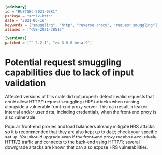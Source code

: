 ```toml
[advisory]
id = "RUSTSEC-2021-0081"
package = "actix-http"
date = "2021-06-16"
keywords = ["smuggling", "http", "reverse proxy", "request smuggling"]
aliases = ["CVE-2021-38512"]

[versions]
patched = ["^ 2.2.1", ">= 3.0.0-beta.9"]
```

# Potential request smuggling capabilities due to lack of input validation

Affected versions of this crate did not properly detect invalid requests that could allow HTTP/1 request smuggling (HRS) attacks when running alongside a vulnerable front-end proxy server. This can result in leaked internal and/or user data, including credentials, when the front-end proxy is also vulnerable.

Popular front-end proxies and load balancers already mitigate HRS attacks so it is recommended that they are also kept up to date; check your specific set up. You should upgrade even if the front-end proxy receives exclusively HTTP/2 traffic and connects to the back-end using HTTP/1; several downgrade attacks are known that can also expose HRS vulnerabilities.
